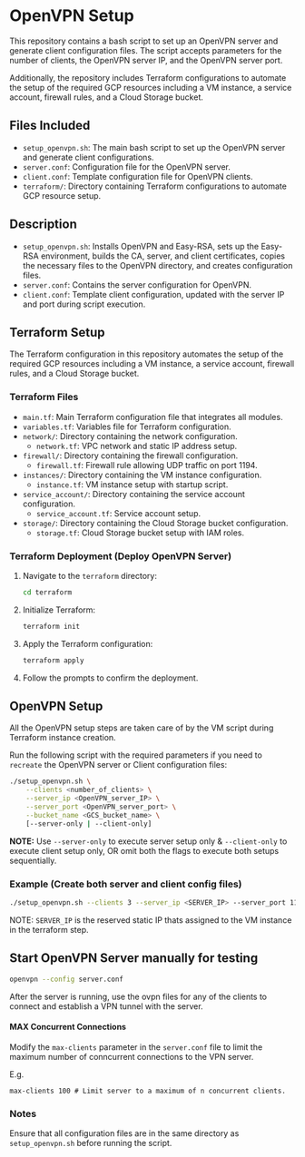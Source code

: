 # OpenVPN Setup

This repository contains a bash script to set up an OpenVPN server and generate client configuration files. The script accepts parameters for the number of clients, the OpenVPN server IP, and the OpenVPN server port.

Additionally, the repository includes Terraform configurations to automate the setup of the required GCP resources including a VM instance, a service account, firewall rules, and a Cloud Storage bucket.


## Files Included

- `setup_openvpn.sh`: The main bash script to set up the OpenVPN server and generate client configurations.
- `server.conf`: Configuration file for the OpenVPN server.
- `client.conf`: Template configuration file for OpenVPN clients.
- `terraform/`: Directory containing Terraform configurations to automate GCP resource setup.

## Description

- `setup_openvpn.sh`: Installs OpenVPN and Easy-RSA, sets up the Easy-RSA environment, builds the CA, server, and client certificates, copies the necessary files to the OpenVPN directory, and creates configuration files.
- `server.conf`: Contains the server configuration for OpenVPN.
- `client.conf`: Template client configuration, updated with the server IP and port during script execution.

## Terraform Setup

The Terraform configuration in this repository automates the setup of the required GCP resources including a VM instance, a service account, firewall rules, and a Cloud Storage bucket.

### Terraform Files

- `main.tf`: Main Terraform configuration file that integrates all modules.
- `variables.tf`: Variables file for Terraform configuration.
- `network/`: Directory containing the network configuration.
  - `network.tf`: VPC network and static IP address setup.
- `firewall/`: Directory containing the firewall configuration.
  - `firewall.tf`: Firewall rule allowing UDP traffic on port 1194.
- `instances/`: Directory containing the VM instance configuration.
  - `instance.tf`: VM instance setup with startup script.
- `service_account/`: Directory containing the service account configuration.
  - `service_account.tf`: Service account setup.
- `storage/`: Directory containing the Cloud Storage bucket configuration.
  - `storage.tf`: Cloud Storage bucket setup with IAM roles.

### Terraform Deployment (Deploy OpenVPN Server)

1. Navigate to the `terraform` directory:

    ```sh
    cd terraform
    ```

2. Initialize Terraform:

    ```sh
    terraform init
    ```

3. Apply the Terraform configuration:

    ```sh
    terraform apply
    ```

4. Follow the prompts to confirm the deployment.

## OpenVPN Setup

All the OpenVPN setup steps are taken care of by the VM script during Terraform instance creation.

Run the following script with the required parameters if you need to `recreate` the OpenVPN server or Client configuration files:

```sh
./setup_openvpn.sh \
    --clients <number_of_clients> \
    --server_ip <OpenVPN_server_IP> \
    --server_port <OpenVPN_server_port> \
    --bucket_name <GCS_bucket_name> \
    [--server-only | --client-only]
```

**NOTE:** Use `--server-only` to execute server setup only & `--client-only` to execute client setup only, OR omit both the flags to execute both setups sequentially.

### Example (Create both server and client config files)

```sh
./setup_openvpn.sh --clients 3 --server_ip <SERVER_IP> --server_port 1194 --bucket_name open-vpn-storage
```

NOTE: `SERVER_IP` is the reserved static IP thats assigned to the VM instance in the terraform step.

## Start OpenVPN Server manually for testing

```sh
openvpn --config server.conf
```

After the server is running, use the ovpn files for any of the clients to connect and establish a VPN tunnel with the server.

#### MAX Concurrent Connections

Modify the `max-clients` parameter in the `server.conf` file to limit the maximum number of conncurrent connections to the VPN server.

E.g.
```
max-clients 100 # Limit server to a maximum of n concurrent clients.
```

### Notes
Ensure that all configuration files are in the same directory as `setup_openvpn.sh` before running the script.
